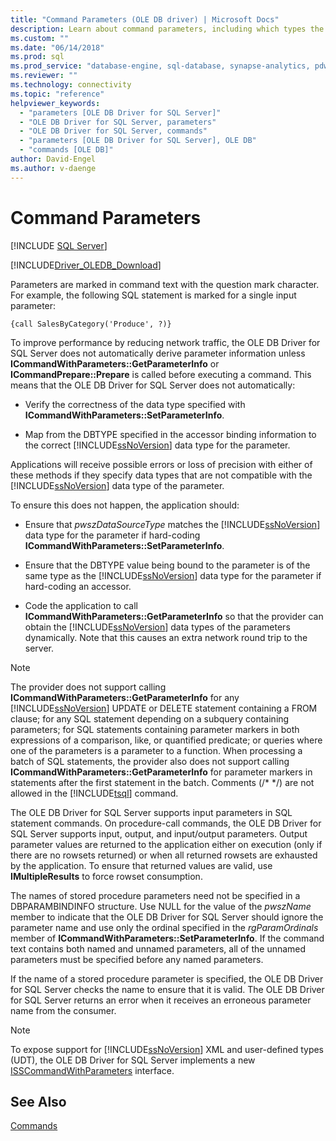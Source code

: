 ```yaml
---
title: "Command Parameters (OLE DB driver) | Microsoft Docs"
description: Learn about command parameters, including which types the OLE DB Driver for SQL Server supports for SQL statement and procedure-call commands.
ms.custom: ""
ms.date: "06/14/2018"
ms.prod: sql
ms.prod_service: "database-engine, sql-database, synapse-analytics, pdw"
ms.reviewer: ""
ms.technology: connectivity
ms.topic: "reference"
helpviewer_keywords: 
  - "parameters [OLE DB Driver for SQL Server]"
  - "OLE DB Driver for SQL Server, parameters"
  - "OLE DB Driver for SQL Server, commands"
  - "parameters [OLE DB Driver for SQL Server], OLE DB"
  - "commands [OLE DB]"
author: David-Engel
ms.author: v-daenge
---
```

# Command Parameters
[!INCLUDE [SQL Server](../../../includes/applies-to-version/sql-asdb-asdbmi-asa-pdw.md)]

[!INCLUDE[Driver_OLEDB_Download](../../../includes/driver_oledb_download.md)]

  Parameters are marked in command text with the question mark character. For example, the following SQL statement is marked for a single input parameter:  
  
```  
{call SalesByCategory('Produce', ?)}  
```  
  
 To improve performance by reducing network traffic, the OLE DB Driver for SQL Server does not automatically derive parameter information unless **ICommandWithParameters::GetParameterInfo** or **ICommandPrepare::Prepare** is called before executing a command. This means that the OLE DB Driver for SQL Server does not automatically:  
  
-   Verify the correctness of the data type specified with **ICommandWithParameters::SetParameterInfo**.  
  
-   Map from the DBTYPE specified in the accessor binding information to the correct [!INCLUDE[ssNoVersion](../../../includes/ssnoversion-md.md)] data type for the parameter.  
  
 Applications will receive possible errors or loss of precision with either of these methods if they specify data types that are not compatible with the [!INCLUDE[ssNoVersion](../../../includes/ssnoversion-md.md)] data type of the parameter.  
  
 To ensure this does not happen, the application should:  
  
-   Ensure that *pwszDataSourceType* matches the [!INCLUDE[ssNoVersion](../../../includes/ssnoversion-md.md)] data type for the parameter if hard-coding **ICommandWithParameters::SetParameterInfo**.  
  
-   Ensure that the DBTYPE value being bound to the parameter is of the same type as the [!INCLUDE[ssNoVersion](../../../includes/ssnoversion-md.md)] data type for the parameter if hard-coding an accessor.  
  
-   Code the application to call **ICommandWithParameters::GetParameterInfo** so that the provider can obtain the [!INCLUDE[ssNoVersion](../../../includes/ssnoversion-md.md)] data types of the parameters dynamically. Note that this causes an extra network round trip to the server.  
  
> [!NOTE]  
>  The provider does not support calling **ICommandWithParameters::GetParameterInfo** for any [!INCLUDE[ssNoVersion](../../../includes/ssnoversion-md.md)] UPDATE or DELETE statement containing a FROM clause; for any SQL statement depending on a subquery containing parameters; for SQL statements containing parameter markers in both expressions of a comparison, like, or quantified predicate; or queries where one of the parameters is a parameter to a function. When processing a batch of SQL statements, the provider also does not support calling **ICommandWithParameters::GetParameterInfo** for parameter markers in statements after the first statement in the batch. Comments (/* \*/) are not allowed in the [!INCLUDE[tsql](../../../includes/tsql-md.md)] command.  
  
 The OLE DB Driver for SQL Server supports input parameters in SQL statement commands. On procedure-call commands, the OLE DB Driver for SQL Server supports input, output, and input/output parameters. Output parameter values are returned to the application either on execution (only if there are no rowsets returned) or when all returned rowsets are exhausted by the application. To ensure that returned values are valid, use **IMultipleResults** to force rowset consumption.  
  
 The names of stored procedure parameters need not be specified in a DBPARAMBINDINFO structure. Use NULL for the value of the *pwszName* member to indicate that the OLE DB Driver for SQL Server should ignore the parameter name and use only the ordinal specified in the *rgParamOrdinals* member of **ICommandWithParameters::SetParameterInfo**. If the command text contains both named and unnamed parameters, all of the unnamed parameters must be specified before any named parameters.  
  
 If the name of a stored procedure parameter is specified, the OLE DB Driver for SQL Server checks the name to ensure that it is valid. The OLE DB Driver for SQL Server returns an error when it receives an erroneous parameter name from the consumer.  
  
> [!NOTE]  
>  To expose support for [!INCLUDE[ssNoVersion](../../../includes/ssnoversion-md.md)] XML and user-defined types (UDT), the OLE DB Driver for SQL Server implements a new [ISSCommandWithParameters](../../oledb/ole-db-interfaces/isscommandwithparameters-ole-db.md) interface.  
  
## See Also  
 [Commands](../../oledb/ole-db-commands/commands.md)  
  
  
